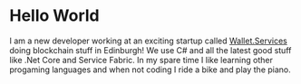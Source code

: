 # Hello World
I am a new developer working at an exciting startup called [Wallet.Services](https://wallet.services) doing blockchain stuff in Edinburgh!  We use C# and all the latest good stuff like .Net Core and Service Fabric.  In my spare time I like learning other progaming languages and when not coding I ride a bike and play the piano.
